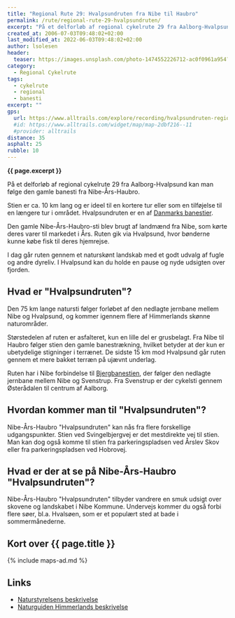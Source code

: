```yaml
---
title: "Regional Rute 29: Hvalpsundruten fra Nibe til Haubro"
permalink: /rute/regional-rute-29-hvalpsundruten/
excerpt: "På et delforløb af regional cykelrute 29 fra Aalborg-Hvalpsund kan man følge den gamle banesti fra Nibe-Års-Haubro. Stien er ca. 10 km lang og er ideel til en kortere tur eller som en tilføjelse til en længere tur i området."
created_at: 2006-07-03T09:48:02+02:00
last_modified_at: 2022-06-03T09:48:02+02:00
author: lsolesen
header:
  teaser: https://images.unsplash.com/photo-1474552226712-ac0f0961a954?ixlib=rb-1.2.1&ixid=eyJhcHBfaWQiOjEyMDd9&auto=format&fit=crop&h=300&w=400&q=10
category:
  - Regional Cykelrute
tags:
  - cykelrute
  - regional
  - banesti
excerpt: ""
gps:
  url: https://www.alltrails.com/explore/recording/hvalpsundruten-regional-cykelrute-nr-29--2?u=m
  #id: https://www.alltrails.com/widget/map/map-2dbf216--11
  #provider: alltrails
distance: 35
asphalt: 25
rubble: 10
---
```


**{{ page.excerpt }}**

På et delforløb af regional cykelrute 29 fra Aalborg-Hvalpsund kan man følge den gamle banesti fra Nibe-Års-Haubro.

Stien er ca. 10 km lang og er ideel til en kortere tur eller som en tilføjelse til en længere tur i området. Hvalpsundruten er en af [Danmarks banestier](/banestier-i-danmark/).

Den gamle Nibe-Års-Haubro-sti blev brugt af landmænd fra Nibe, som kørte deres varer til markedet i Års. Ruten gik via Hvalpsund, hvor bønderne kunne købe fisk til deres hjemrejse.

I dag går ruten gennem et naturskønt landskab med et godt udvalg af fugle og andre dyreliv. I Hvalpsund kan du holde en pause og nyde udsigten over fjorden.

## Hvad er "Hvalpsundruten"?

Den 75 km lange natursti følger forløbet af den nedlagte jernbane mellem Nibe og Hvalpsund, og kommer igennem flere af Himmerlands skønne naturområder.

Størstedelen af ruten er asfalteret, kun en lille del er grusbelagt. Fra Nibe til Haubro følger stien den gamle banestrækning, hvilket betyder at der kun er ubetydelige stigninger i terrænet. De sidste 15 km mod Hvalpsund går ruten gennem et mere bakket terræn på ujævnt underlag.

Ruten har i Nibe forbindelse til [Bjergbanestien](/rute/bjergbanestien/), der følger den nedlagte jernbane mellem Nibe og Svenstrup. Fra Svenstrup er der cykelsti gennem Østerådalen til centrum af Aalborg.

## Hvordan kommer man til "Hvalpsundruten"?

Nibe-Års-Haubro "Hvalpsundruten" kan nås fra flere forskellige udgangspunkter. Stien ved Svingelbjergvej er det mestdirekte vej til stien. Man kan dog også komme til stien fra parkeringspladsen ved Årslev Skov eller fra parkeringspladsen ved Hobrovej.

## Hvad er der at se på Nibe-Års-Haubro "Hvalpsundruten"?

Nibe-Års-Haubro "Hvalpsundruten" tilbyder vandrere en smuk udsigt over skovene og landskabet i Nibe Kommune. Undervejs kommer du også forbi flere søer, bl.a. Hvalsøen, som er et populært sted at bade i sommermånederne.

## Kort over {{ page.title }}

{% include maps-ad.md %}

## Links

- [Naturstyrelsens beskrivelse](http://naturstyrelsen.dk/publikationer/2008/dec/naturstien-nibe-hvalpsund/)
- [Naturguiden Himmerlands beskrivelse](http://naturguidenhimmerland.dk/da-dk/cykle/hvalpsundruten)
